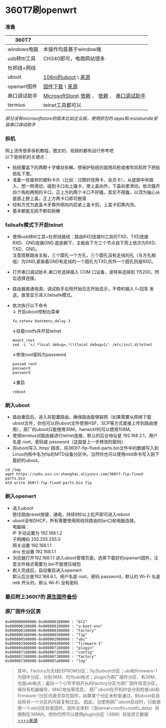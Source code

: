 
# 360T7刷openwrt 
### **准备**  
| 360T7 | |
| ----- | ----- |
| windows电脑 | 本操作均是基于window端 |
| usb转ttl工具| CH340即可，电商网站很多 |
| 杜邦线+网线 | 
| uboot |[108m的uboot](https://github.com/fqw000/360T7/releases/download/openwrt/mt7981_360t7-fip-fixed-parts-uboot.bin) \ [来源](https://cmi.hanwckf.top/p/360t7-firmware/)|
| openwrt固件 | [固件下载](https://github.com/fqw000/360T7/releases/download/openwrt/360t7.chajian-openwrt.zip) \ [来源](https://www.right.com.cn/forum/thread-8263340-1-1.html)| 
| 串口调试助手 | [MicrosoftStore](#)\ [依赖](https://github.com/fqw000/360T7/releases/download/openwrt/chuankoutiaoshiyilai-Microsoft.NET.Native.Runtime.2.2_2.2.28604.0_x86__.appx) 、 [依赖](https://github.com/fqw000/360T7/releases/download/openwrt/chuankoutiaoshiyilai-Microsoft.NET.Native.Runtime.2.2_2.2.28604.0_x86__.appx) 、 [串口调试助手](https://github.com/fqw000/360T7/releases/download/openwrt/chuankoutiaoshizhushou-lingguang.8.0.1.0.msixbundle) | 
| termius | telnet工具都可以 | 
  
 *部分没有microsoftstore的版本比如企业版，使用抓包的.appx和.msixbundle安装串口调试助手*    

### **拆机**  
网上流传很多拆机教程，图文的、视频的都有自行参考吧  
  以下是拆机的关键点：
- 贴纸覆盖下的两颗十字螺丝拆解。想保护贴纸的就用风枪或者吹风机吹下把贴纸私下里。
- 准备一张废弃的塑料卡片（比如：过期的信用卡、会员卡），从底部中央插入，想一侧滑动，碰到卡口向上撬卡，使上盖向外，下盖向里滑动，依次撬开四个角和两侧的卡口，正上方的两个卡口不好撬，其实不用撬，以顶为轴心从底部上掀上盖，正上方两卡口即可脱落
- 绞和方式为底盖卡牙靠外侧向内扣紧上盖卡扣，上盖卡扣靠内测。
- 基本都能无损不断扣拆解

### **failsafe模式下开启telnet**
- 使用usb转ttl工具+杜邦线接线：路由RXD连接ttl工具的TXD、TXD连接RXD、GND连接GND.底座朝下，主板由下方三个节点自下而上依次为RXD、TXD、GND。  
注意观察路由主板，三个圆孔一个方孔，三个圆孔没有走线的孔（与方孔相临）为GND,紧挨着GND有走线的一个圆孔为TXD,另外一个圆孔则是RXD。
- 打开串口调试助手,串口号选择插入 COM 口设备，波特率选择到 115200，然后选择连接。
- 路由器接通电源，调试助手右侧开始日志开始显示，不停的输入 f+回车 发送，直至显示进入failsafe模式。
- 依次执行以下命令  
&darr; 开启uboot控制台菜单  
  ```
  fw_setenv bootmenu_delay 3
  ```
  
  &darr;挂载rootfs并开启telnet
  ```
  mount_root
  sed -i 's/.*local debug=.*/\tlocal debug=1/' /etc/init.d/telnet
  ```
  &darr;修改root密码为password
  ```
  passwd root
  password
  password
  ```
  &darr;重启
  ```
  reboot
  ```  
  
### **刷入uboot**
- 路由重启后，进入并配置路由，确保路由能够联网（如果需要从网络下载uboot文件，你也可以将uboot文件使用HSF、SCP等方式直接上传到路由使用），原厂的uboot只能使用36M，hanwckf的可以使用108M。
- 使用termius对路由器进行telnet连接，默认的后台地址是 192.168.2.1，用户名是 root，密码是 password（这就是上一步修改的密码）
- 将uboot写入 /tmp/ 路径，将360t7-fip-fixed-parts.bin文件中的数据写入到Linux内核中名为fip的MTD设备分区中。当然你也可以使用mtd命令写入刚下载好的uboot。  

```
cd /tmp
wget https://sebs.oss-cn-shanghai.aliyuncs.com/360t7-fip-fixed-parts.bin
mtd write 360t7-fip-fixed-parts.bin fip
```  
###  **刷入openwrt**
 - 进入uboot  
  摁住路由reset按键，通电，持续8秒以上松开即可进入reboot
 - uboot没有DHCP，所有需要使用网线将路由的lan口和电脑连接。  
  电脑端：  
  IP 手动设置为 192.168.1.2    
  子网掩码 255.255.255.0  
  网关设置 192.168.1.1  
  dns 也设置 192.168.1.1
 - 浏览器打开192.168.1.1 进入uboot管理页面，选择下载好的openwrt固件，注意文件格式需要为.bin不能使压缩包
 - 刷入完成后，自动重启进入openwrt  
 默认后台是192.168.6.1，用户名是 root，密码 password，默认的 Wi-Fi 名是 mtk 开头的，默认 Wi-Fi 没有密码   
 
### 最后附上360t7的 [ 原生固件备份 ](https://github.com/fqw000/360T7/releases/download/openwrt/360T7-yuanshengrom-bak.7z)   
### 原厂固件分区表  
```
0x000000000000-0x000000100000 : "bl2"
0x000000100000-0x000000180000 : "u-boot-env"
0x000000180000-0x000000380000 : "Factory"
0x000000380000-0x000000580000 : "fip"
0x000000580000-0x000002980000 : "ubi"
0x000002980000-0x000004d80000 : "firmware-1"
0x000004d80000-0x000007180000 : "plugin"
0x000007180000-0x000007280000 : "config"
0x000007280000-0x000007300000 : "factory"
0x000007300000-0x000007a00000 : "log"
```
>  其中，Factory为无线EEPROM分区；fip为uboot分区；ubi和firmware-1为固件分区，分别36M，均为ubi格式；plugin为原厂插件分区，有36M，也是ubi格式；最后一个小写字母开头的factory分区为原厂固件信息分区，保存有机器编号，MAC地址等信息。
> 原厂uboot在开机时会分别检查ubi和firmware-1分区内是否存在固件，如果某个分区未检查通过，则uboot会自动将另一个分区的内容复制过去。
>  因此，当使用原厂uboot启动时，只能使用一个ubi分区存放固件，固件总体积（含kernel+rootfs+rootfs_data）将限制在36M内，但你仍然可以使用plugin分区（36M）存放其它数据  
 [ >>>>来源 ](https://cmi.hanwckf.top/p/360t7-telnet-uboot-console/)    
 
 
 
